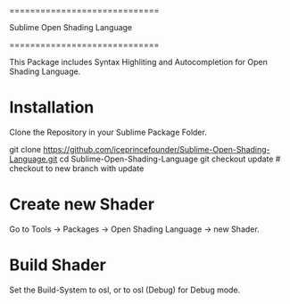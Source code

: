 =============================

Sublime Open Shading Language

=============================

This Package includes Syntax Highliting and Autocompletion for Open Shading Language.

Installation
============

Clone the Repository in your Sublime Package Folder.

git clone https://github.com/iceprincefounder/Sublime-Open-Shading-Language.git
cd Sublime-Open-Shading-Language
git checkout update # checkout to new branch with update

Create new Shader
=================
Go to Tools -> Packages -> Open Shading Language -> new Shader.

Build Shader
============
Set the Build-System to osl, or to osl (Debug) for Debug mode.

